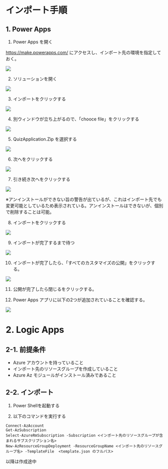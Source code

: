 # インポート手順

## 1. Power Apps 

1. Power Apps を開く

https://make.powerapps.com/ にアクセスし、インポート先の環境を指定しておく。

![](pasteimage/2020-07-26-16-25-27.png)

2. ソリューションを開く

![](pasteimage/2020-07-26-16-26-03.png)

3. インポートをクリックする

![](pasteimage/2020-07-26-16-26-43.png)

4. 別ウィンドウが立ち上がるので、「chooce file」をクリックする

![](pasteimage/2020-07-26-16-27-49.png)

5. QuizApplication.Zip を選択する

![](pasteimage/2020-07-26-16-29-28.png)

6. 次へをクリックする

![](pasteimage/2020-07-26-16-30-11.png)

7. 引き続き次へをクリックする

![](pasteimage/2020-07-26-16-34-07.png)

※アンインストールができない旨の警告が出ているが、これはインポート先でも変更可能としているため表示されている。アンインストールはできないが、個別で削除することは可能。

8. インポートをクリックする

![](pasteimage/2020-07-26-16-35-10.png)

9. インポートが完了するまで待つ

![](pasteimage/2020-07-26-16-37-43.png)

10. インポートが完了したら、「すべてのカスタマイズの公開」をクリックする。

![](pasteimage/2020-07-26-16-39-15.png)

11. 公開が完了したら閉じるをクリックする。

12. Power Apps アプリに以下の2つが追加されていることを確認する。

![](pasteimage/2020-07-26-16-42-38.png)


# 2. Logic Apps

## 2-1. 前提条件

* Azure アカウントを持っていること
* インポート先のリソースグループを作成していること
* Azure Az モジュールがインストール済みであること

## 2-2. インポート

1. Power Shellを起動する

2. 以下のコマンドを実行する

```
Connect-AzAccount
Get-AzSubscription
Select-AzureRmSubscription -Subscription <インポート先のリソースグループが含まれるサブスクリプション名>
New-AzResourceGroupDeployment -ResourceGroupName <インポート先のリソースグループ名> -TemplateFile  <template.json のフルパス>
```

以降は作成途中
